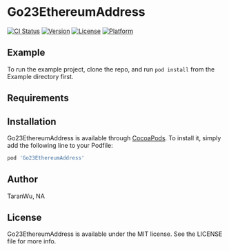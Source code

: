 # Go23EthereumAddress

[![CI Status](https://img.shields.io/travis/TaranWu/Go23EthereumAddress.svg?style=flat)](https://travis-ci.org/TaranWu/Go23EthereumAddress)
[![Version](https://img.shields.io/cocoapods/v/Go23EthereumAddress.svg?style=flat)](https://cocoapods.org/pods/Go23EthereumAddress)
[![License](https://img.shields.io/cocoapods/l/Go23EthereumAddress.svg?style=flat)](https://cocoapods.org/pods/Go23EthereumAddress)
[![Platform](https://img.shields.io/cocoapods/p/Go23EthereumAddress.svg?style=flat)](https://cocoapods.org/pods/Go23EthereumAddress)

## Example

To run the example project, clone the repo, and run `pod install` from the Example directory first.

## Requirements

## Installation

Go23EthereumAddress is available through [CocoaPods](https://cocoapods.org). To install
it, simply add the following line to your Podfile:

```ruby
pod 'Go23EthereumAddress'
```

## Author

TaranWu, NA

## License

Go23EthereumAddress is available under the MIT license. See the LICENSE file for more info.
